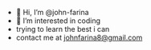 - 👋 Hi, I’m @john-farina
- 👀 I’m interested in coding
- trying to learn the best i can 
- contact me at johnfarina8@gmail.com


